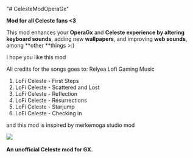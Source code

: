 "# CelesteModOperaGx" 

**Mod for all Celeste fans <3**

This mod enhances your **OperaGx** and **Celeste **experience by altering** keyboard sounds**, adding new **wallpapers**, and improving **web sounds**, among **other **things >:)

I hope you like this mod

All credits for the songs goes to: Relyea Lofi Gaming Music

1. LoFi Celeste - First Steps
2. LoFi Celeste - Scattered and Lost
3. LoFi Celeste - Reflection
4. LoFi Celeste - Resurrections
5. LoFi Celeste - Starjump
6. LoFi Celeste - Checking in

and this mod is inspired by merkemoga studio mod

​![](https://i.ibb.co/jgb08dm/ezgif-com-optimize.gif)

**An unofficial Celeste mod for GX.**